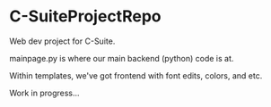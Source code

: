 # C-SuiteProjectRepo
Web dev project for C-Suite.

mainpage.py is where our main backend (python) code is at.

Within templates, we've got frontend with font edits, colors, and etc.

Work in progress...
